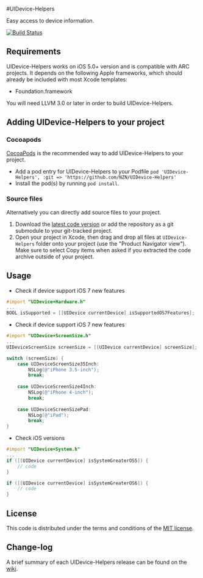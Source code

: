 #UIDevice-Helpers

Easy access to device information.

[![Build Status](https://api.travis-ci.org/NZN/UIDevice-Helpers.png)](https://api.travis-ci.org/NZN/UIDevice-Helpers.png)

## Requirements

UIDevice-Helpers works on iOS 5.0+ version and is compatible with ARC projects. It depends on the following Apple frameworks, which should already be included with most Xcode templates:

* Foundation.framework

You will need LLVM 3.0 or later in order to build UIDevice-Helpers.

## Adding UIDevice-Helpers to your project

### Cocoapods

[CocoaPods](http://cocoapods.org) is the recommended way to add UIDevice-Helpers to your project.

* Add a pod entry for UIDevice-Helpers to your Podfile `pod 'UIDevice-Helpers', :git => 'https://github.com/NZN/UIDevice-Helpers'`
* Install the pod(s) by running `pod install`.

### Source files

Alternatively you can directly add source files to your project.

1. Download the [latest code version](https://github.com/NZN/UIDevice-Helpers/archive/master.zip) or add the repository as a git submodule to your git-tracked project.
2. Open your project in Xcode, then drag and drop all files at `UIDevice-Helpers` folder onto your project (use the "Product Navigator view"). Make sure to select Copy items when asked if you extracted the code archive outside of your project.

## Usage

* Check if device support iOS 7 new features

```objective-c
#import "UIDevice+Hardware.h"
...
BOOL isSupported = [[UIDevice currentDevice] isSupportedOS7Features];
```

* Check if device support iOS 7 new features

```objective-c
#import "UIDevice+ScreenSize.h"
...
UIDeviceScreenSize screenSize = [[UIDevice currentDevice] screenSize];

switch (screenSize) {
	case UIDeviceScreenSize35Inch:
		NSLog(@"iPhone 3.5-inch");
        break;
            
	case UIDeviceScreenSize4Inch:
		NSLog(@"iPhone 4-inch");
		break;
            
	case UIDeviceScreenSizePad:
		NSLog(@"iPad");
		break;
}
```

* Check iOS versions

```objective-c
#import "UIDevice+System.h"
...
if ([[UIDevice currentDevice] isSystemGreaterOS5]) {
	// code
}

if ([[UIDevice currentDevice] isSystemGreaterOS6]) {
	// code
}
```

## License

This code is distributed under the terms and conditions of the [MIT license](LICENSE).

## Change-log

A brief summary of each UIDevice-Helpers release can be found on the [wiki](https://github.com/NZN/UIDevice-Helpers/wiki/Change-log).